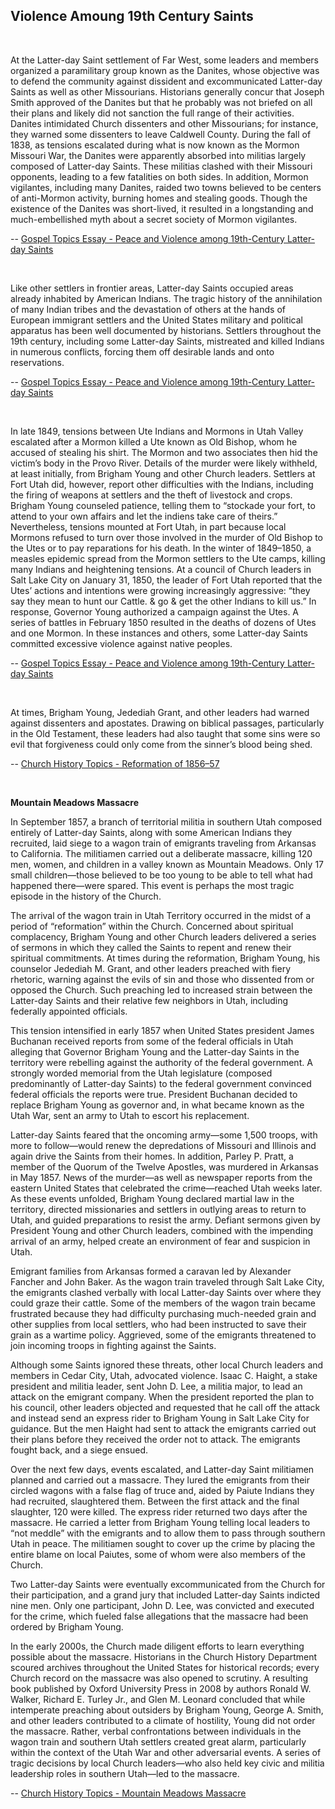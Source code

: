 ## Violence Amoung 19th Century Saints

<br>

At the Latter-day Saint settlement of Far West, some leaders and members organized a paramilitary group known as the Danites, whose objective was to defend the community against dissident and excommunicated Latter-day Saints as well as other Missourians. Historians generally concur that Joseph Smith approved of the Danites but that he probably was not briefed on all their plans and likely did not sanction the full range of their activities. Danites intimidated Church dissenters and other Missourians; for instance, they warned some dissenters to leave Caldwell County. During the fall of 1838, as tensions escalated during what is now known as the Mormon Missouri War, the Danites were apparently absorbed into militias largely composed of Latter-day Saints. These militias clashed with their Missouri opponents, leading to a few fatalities on both sides. In addition, Mormon vigilantes, including many Danites, raided two towns believed to be centers of anti-Mormon activity, burning homes and stealing goods. Though the existence of the Danites was short-lived, it resulted in a longstanding and much-embellished myth about a secret society of Mormon vigilantes.

-- [Gospel Topics Essay - Peace and Violence among 19th-Century Latter-day Saints](https://www.churchofjesuschrist.org/study/manual/gospel-topics-essays/peace-and-violence-among-19th-century-latter-day-saints)

<br>

Like other settlers in frontier areas, Latter-day Saints occupied areas already inhabited by American Indians. The tragic history of the annihilation of many Indian tribes and the devastation of others at the hands of European immigrant settlers and the United States military and political apparatus has been well documented by historians. Settlers throughout the 19th century, including some Latter-day Saints, mistreated and killed Indians in numerous conflicts, forcing them off desirable lands and onto reservations.

-- [Gospel Topics Essay - Peace and Violence among 19th-Century Latter-day Saints](https://www.churchofjesuschrist.org/study/manual/gospel-topics-essays/peace-and-violence-among-19th-century-latter-day-saints)

<br>

In late 1849, tensions between Ute Indians and Mormons in Utah Valley escalated after a Mormon killed a Ute known as Old Bishop, whom he accused of stealing his shirt. The Mormon and two associates then hid the victim’s body in the Provo River. Details of the murder were likely withheld, at least initially, from Brigham Young and other Church leaders. Settlers at Fort Utah did, however, report other difficulties with the Indians, including the firing of weapons at settlers and the theft of livestock and crops. Brigham Young counseled patience, telling them to “stockade your fort, to attend to your own affairs and let the indiens take care of theirs.” Nevertheless, tensions mounted at Fort Utah, in part because local Mormons refused to turn over those involved in the murder of Old Bishop to the Utes or to pay reparations for his death. In the winter of 1849–1850, a measles epidemic spread from the Mormon settlers to the Ute camps, killing many Indians and heightening tensions. At a council of Church leaders in Salt Lake City on January 31, 1850, the leader of Fort Utah reported that the Utes’ actions and intentions were growing increasingly aggressive: “they say they mean to hunt our Cattle. & go & get the other Indians to kill us.” In response, Governor Young authorized a campaign against the Utes. A series of battles in February 1850 resulted in the deaths of dozens of Utes and one Mormon. In these instances and others, some Latter-day Saints committed excessive violence against native peoples.

-- [Gospel Topics Essay - Peace and Violence among 19th-Century Latter-day Saints](https://www.churchofjesuschrist.org/study/manual/gospel-topics-essays/peace-and-violence-among-19th-century-latter-day-saints)

<br>

At times, Brigham Young, Jedediah Grant, and other leaders had warned against dissenters and apostates. Drawing on biblical passages, particularly in the Old Testament, these leaders had also taught that some sins were so evil that forgiveness could only come from the sinner’s blood being shed.

-- [Church History Topics - Reformation of 1856–57](https://www.churchofjesuschrist.org/study/history/topics/reformation-of-1856-57)

<br>

**Mountain Meadows Massacre**

In September 1857, a branch of territorial militia in southern Utah composed entirely of Latter-day Saints, along with some American Indians they recruited, laid siege to a wagon train of emigrants traveling from Arkansas to California. The militiamen carried out a deliberate massacre, killing 120 men, women, and children in a valley known as Mountain Meadows. Only 17 small children—those believed to be too young to be able to tell what had happened there—were spared. This event is perhaps the most tragic episode in the history of the Church.

The arrival of the wagon train in Utah Territory occurred in the midst of a period of “reformation” within the Church. Concerned about spiritual complacency, Brigham Young and other Church leaders delivered a series of sermons in which they called the Saints to repent and renew their spiritual commitments. At times during the reformation, Brigham Young, his counselor Jedediah M. Grant, and other leaders preached with fiery rhetoric, warning against the evils of sin and those who dissented from or opposed the Church. Such preaching led to increased strain between the Latter-day Saints and their relative few neighbors in Utah, including federally appointed officials.

This tension intensified in early 1857 when United States president James Buchanan received reports from some of the federal officials in Utah alleging that Governor Brigham Young and the Latter-day Saints in the territory were rebelling against the authority of the federal government. A strongly worded memorial from the Utah legislature (composed predominantly of Latter-day Saints) to the federal government convinced federal officials the reports were true. President Buchanan decided to replace Brigham Young as governor and, in what became known as the Utah War, sent an army to Utah to escort his replacement.

Latter-day Saints feared that the oncoming army—some 1,500 troops, with more to follow—would renew the depredations of Missouri and Illinois and again drive the Saints from their homes. In addition, Parley P. Pratt, a member of the Quorum of the Twelve Apostles, was murdered in Arkansas in May 1857. News of the murder—as well as newspaper reports from the eastern United States that celebrated the crime—reached Utah weeks later. As these events unfolded, Brigham Young declared martial law in the territory, directed missionaries and settlers in outlying areas to return to Utah, and guided preparations to resist the army. Defiant sermons given by President Young and other Church leaders, combined with the impending arrival of an army, helped create an environment of fear and suspicion in Utah.

Emigrant families from Arkansas formed a caravan led by Alexander Fancher and John Baker. As the wagon train traveled through Salt Lake City, the emigrants clashed verbally with local Latter-day Saints over where they could graze their cattle. Some of the members of the wagon train became frustrated because they had difficulty purchasing much-needed grain and other supplies from local settlers, who had been instructed to save their grain as a wartime policy. Aggrieved, some of the emigrants threatened to join incoming troops in fighting against the Saints.

Although some Saints ignored these threats, other local Church leaders and members in Cedar City, Utah, advocated violence. Isaac C. Haight, a stake president and militia leader, sent John D. Lee, a militia major, to lead an attack on the emigrant company. When the president reported the plan to his council, other leaders objected and requested that he call off the attack and instead send an express rider to Brigham Young in Salt Lake City for guidance. But the men Haight had sent to attack the emigrants carried out their plans before they received the order not to attack. The emigrants fought back, and a siege ensued.

Over the next few days, events escalated, and Latter-day Saint militiamen planned and carried out a massacre. They lured the emigrants from their circled wagons with a false flag of truce and, aided by Paiute Indians they had recruited, slaughtered them. Between the first attack and the final slaughter, 120 were killed. The express rider returned two days after the massacre. He carried a letter from Brigham Young telling local leaders to “not meddle” with the emigrants and to allow them to pass through southern Utah in peace. The militiamen sought to cover up the crime by placing the entire blame on local Paiutes, some of whom were also members of the Church.

Two Latter-day Saints were eventually excommunicated from the Church for their participation, and a grand jury that included Latter-day Saints indicted nine men. Only one participant, John D. Lee, was convicted and executed for the crime, which fueled false allegations that the massacre had been ordered by Brigham Young.

In the early 2000s, the Church made diligent efforts to learn everything possible about the massacre. Historians in the Church History Department scoured archives throughout the United States for historical records; every Church record on the massacre was also opened to scrutiny. A resulting book published by Oxford University Press in 2008 by authors Ronald W. Walker, Richard E. Turley Jr., and Glen M. Leonard concluded that while intemperate preaching about outsiders by Brigham Young, George A. Smith, and other leaders contributed to a climate of hostility, Young did not order the massacre. Rather, verbal confrontations between individuals in the wagon train and southern Utah settlers created great alarm, particularly within the context of the Utah War and other adversarial events. A series of tragic decisions by local Church leaders—who also held key civic and militia leadership roles in southern Utah—led to the massacre.

-- [Church History Topics - Mountain Meadows Massacre](https://www.churchofjesuschrist.org/study/history/topics/mountain-meadows-massacre)

<br>